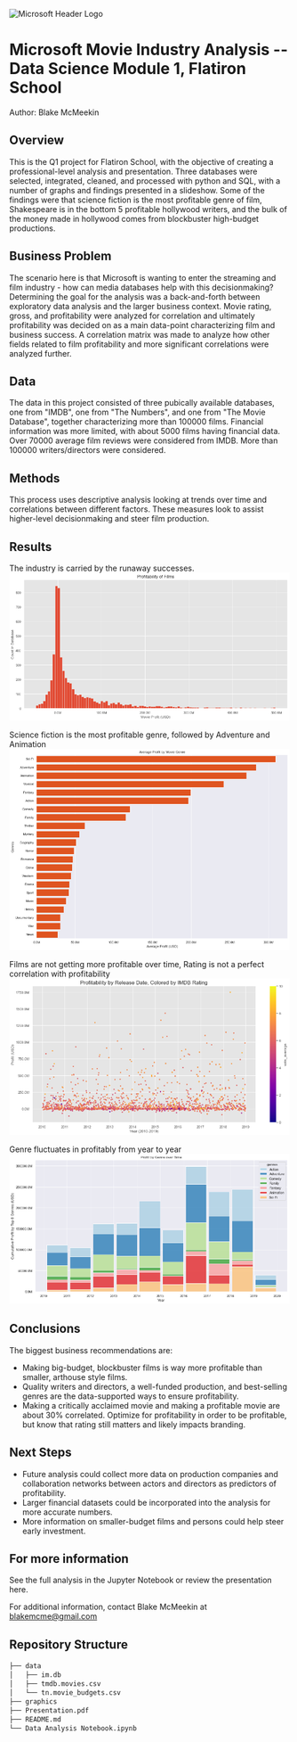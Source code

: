 ![Microsoft Header Logo](https://www.mac-group.com/wp-content/uploads/2018/11/Microsoft-Logo-1024x334.png)
# Microsoft Movie Industry Analysis -- Data Science Module 1, Flatiron School

Author: Blake McMeekin

## Overview

This is the Q1 project for Flatiron School, with the objective of creating a professional-level analysis and presentation. Three databases were selected, integrated, cleaned, and processed with python and SQL, with a number of graphs and findings presented in a slideshow. Some of the findings were that science fiction is the most profitable genre of film, Shakespeare is in the bottom 5 profitable hollywood writers, and the bulk of the money made in hollywood comes from blockbuster high-budget productions.

## Business Problem

The scenario here is that Microsoft is wanting to enter the streaming and film industry - how can media databases help with this decisionmaking? Determining the goal for the analysis was a back-and-forth between exploratory data analysis and the larger business context. Movie rating, gross, and profitability were analyzed for correlation and ultimately profitability was decided on as a main data-point characterizing film and business success. A correlation matrix was made to analyze how other fields related to film profitability and more significant correlations were analyzed further.

## Data

The data in this project consisted of three pubically available databases, one from "IMDB", one from "The Numbers", and one from "The Movie Database", together characterizing more than 100000 films. Financial information was more limited, with about 5000 films having financial data. Over 70000 average film reviews were considered from IMDB. More than 100000 writers/directors were considered.

## Methods

This process uses descriptive analysis looking at trends over time and correlations between different factors. These measures look to assist higher-level decisionmaking and steer film production.

## Results

The industry is carried by the runaway successes.
![Profitability histogram](https://github.com/thegrandblooms/dsc-phase-1-project-v2-4/blob/08ccc9a3df17f74b65fedff25574d007a195bf0f/graphics/profitability%20histogram.png)

Science fiction is the most profitable genre, followed by Adventure and Animation
![Science Fiction Histogram](https://github.com/thegrandblooms/dsc-phase-1-project-v2-4/blob/d0e0c14e8b25b8817b090e0819463aef356e1485/graphics/Average%20profit%20by%20genre.png)

Films are not getting more profitable over time, Rating is not a perfect correlation with profitability
![Scatter plot of movies and profitability over time, colored by Rating](https://github.com/thegrandblooms/dsc-phase-1-project-v2-4/blob/08ccc9a3df17f74b65fedff25574d007a195bf0f/graphics/Profit%20Across%20Time%20Scatter%20Plot.png)

Genre fluctuates in profitably from year to year
![Genres and Profitability over Time](https://github.com/thegrandblooms/dsc-phase-1-project-v2-4/blob/08ccc9a3df17f74b65fedff25574d007a195bf0f/graphics/Genre%20by%20Year.png)

## Conclusions

The biggest business recommendations are:
- Making big-budget, blockbuster films is way more profitable than smaller, arthouse style films.
- Quality writers and directors, a well-funded production, and best-selling genres are the data-supported ways to ensure profitability.
- Making a critically acclaimed movie and making a profitable movie are about 30% correlated. Optimize for profitability in order to be profitable, but know that rating still matters and likely impacts branding.

## Next Steps

- Future analysis could collect more data on production companies and collaboration networks between actors and directors as predictors of profitability. 
- Larger financial datasets could be incorporated into the analysis for more accurate numbers. 
- More information on smaller-budget films and persons could help steer early investment.

## For more information

See the full analysis in the Jupyter Notebook or review the presentation here.

For additional information, contact Blake McMeekin at blakemcme@gmail.com

## Repository Structure

```
├── data
│   ├── im.db
│   ├── tmdb.movies.csv
│   └── tn.movie_budgets.csv
├── graphics
├── Presentation.pdf
├── README.md
└── Data Analysis Notebook.ipynb
```
